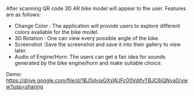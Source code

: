 
After scanning QR code 3D AR bike model will appear to the user. 
Features are as follows:
* Change Color : The application will provide users to explore different colors available for the bike model.
* 3D Rotation : One can view every possible angle of the bike.
* Screenshot :Save the screenshot and save it into their gallery to view later.
* Audio of Engine/Horn: The users can get a fair idea for sounds generated by the bike engine/horn and make suitable choice.

Demo:
https://drive.google.com/file/d/1BJ5dyiaGXsWJFc00VdifyTBJC6iQNva0/view?usp=sharing
